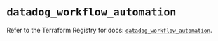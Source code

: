 # `datadog_workflow_automation`

Refer to the Terraform Registry for docs: [`datadog_workflow_automation`](https://registry.terraform.io/providers/datadog/datadog/3.66.0/docs/resources/workflow_automation).
